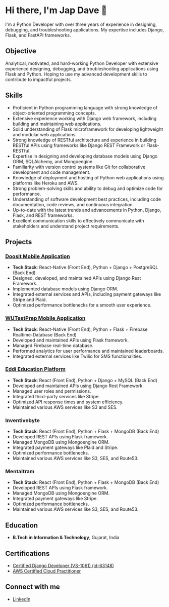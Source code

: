 # Hi there, I'm Jap Dave 👋

I'm a Python Developer with over three years of experience in designing, debugging, and troubleshooting applications. My expertise includes Django, Flask, and FastAPI frameworks.

## Objective
Analytical, motivated, and hard-working Python Developer with extensive experience designing, debugging, and troubleshooting applications using Flask and Python. Hoping to use my advanced development skills to contribute to impactful projects.

## Skills
- Proficient in Python programming language with strong knowledge of object-oriented programming concepts.
- Extensive experience working with Django web framework, including building and maintaining web applications.
- Solid understanding of Flask microframework for developing lightweight and modular web applications.
- Strong knowledge of RESTful architecture and experience in building RESTful APIs using frameworks like Django REST Framework or Flask-RESTful.
- Expertise in designing and developing database models using Django ORM, SQLAlchemy, and Mongoengine.
- Familiarity with version control systems like Git for collaborative development and code management.
- Knowledge of deployment and hosting of Python web applications using platforms like Heroku and AWS.
- Strong problem-solving skills and ability to debug and optimize code for performance.
- Understanding of software development best practices, including code documentation, code reviews, and continuous integration.
- Up-to-date with the latest trends and advancements in Python, Django, Flask, and REST frameworks.
- Excellent communication skills to effectively communicate with stakeholders and understand project requirements.

## Projects

### [Doosit Mobile Application](https://doosit.app)
- **Tech Stack**: React-Native (Front End), Python + Django + PostgreSQL (Back End)
- Designed, developed, and maintained APIs using Django Rest Framework.
- Implemented database models using Django ORM.
- Integrated external services and APIs, including payment gateways like Stripe and Plaid.
- Optimized performance bottlenecks for a smooth user experience.

### [WUTestPrep Mobile Application](https://wutestprep.com/)
- **Tech Stack**: React-Native (Front End), Python + Flask + Firebase Realtime-Database (Back End)
- Developed and maintained APIs using Flask framework.
- Managed Firebase real-time database.
- Performed analytics for user performance and maintained leaderboards.
- Integrated external services like Twilio for SMS functionalities.

### [Eddi Education Platform](https://www.eddi.nu/)
- **Tech Stack**: React (Front End), Python + Django + MySQL (Back End)
- Developed and maintained APIs using Django Rest Framework.
- Managed user roles and permissions.
- Integrated third-party services like Stripe.
- Optimized API response times and system efficiency.
- Maintained various AWS services like S3 and SES.

### Inventivebyte
- **Tech Stack**: React (Front End), Python + Flask + MongoDB (Back End)
- Developed REST APIs using Flask framework.
- Managed MongoDB using Mongoengine ORM.
- Integrated payment gateways like Plaid and Stripe.
- Optimized performance bottlenecks.
- Maintained various AWS services like S3, SES, and Route53.

### Mentaltram
- **Tech Stack**: React (Front End), Python + Flask + MongoDB (Back End)
- Developed REST APIs using Flask framework.
- Managed MongoDB using Mongoengine ORM.
- Integrated payment gateways like Stripe.
- Optimized performance bottlenecks.
- Maintained various AWS services like S3, SES, and Route53.

## Education
- **B.Tech in Information & Technology**, Gujarat, India

## Certifications
- [Certified Django Developer (VS-1061) (id-63148)](https://www.vskills.in/certification/98001-certified-django-developer-jap-dave)
- [AWS Certified Cloud Practitioner](https://www.credly.com/badges/cf50a46a-b51f-4b99-befd-14f62ca039bc/linked_in?t=sifhxa)
## Connect with me
- [LinkedIn](https://www.linkedin.com/in/japdave)
